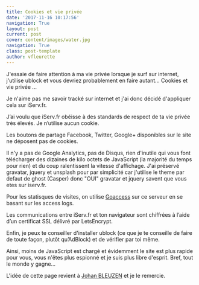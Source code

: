```yaml
---
title: Cookies et vie privée
date: '2017-11-16 10:17:56'
navigation: True
layout: post
current: post
cover: content/images/water.jpg
navigation: True
class: post-template
author: vfleurette
---
```


J'essaie de faire attention à ma vie privée lorsque je surf sur internet, j'utilise ublock et vous devriez probablement en faire autant…
Cookies et vie privée …

Je n'aime pas me savoir tracké sur internet et j'ai donc décidé d'appliquer cela sur iServ.fr.

J’ai voulu que iServ.fr obéisse à des standards de respect de ta vie privée très élevés. Je n’utilise aucun cookie.

Les boutons de partage Facebook, Twitter, Google+ disponibles sur le site ne déposent pas de cookies.

Il n'y a pas de Google Analytics, pas de Disqus, rien d'inutile qui vous font télécharger des dizaines de kilo octets de JavaScript (la majorité du temps pour rien) et du coup ralentissent la vitesse d'affichage.
J'ai préservé gravatar, jquery et unsplash pour par simplicité car j'utilise le theme par defaut de ghost (Casper) donc "OUI" gravatar et jquery savent que vous etes sur iserv.fr.

Pour les statisques de visites, on utilise [Goaccess](https://goaccess.io) sur ce serveur en se basant sur les access logs.

Les communications entre iServ.fr et ton navigateur sont chiffrées à l’aide d’un certificat SSL délivré par LetsEncrypt.

Enfin, je peux te conseiller d'installer ublock (ce que je te conseille de faire de toute façon, plutôt qu’AdBlock) et de vérifier par toi même.

Ainsi, moins de JavaScript est chargé et évidemment le site est plus rapide pour vous, vous n'êtes plus espionné et je suis plus libre d'esprit. Bref, tout le monde y gagne…

L'idée de cette page revient à [Johan BLEUZEN](http://www.johanbleuzen.fr) et je le remercie.

